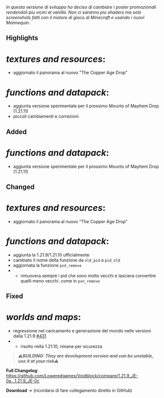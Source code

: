 _In questa versione di sviluppo ho deciso di cambiare i poster promozionali rendendoli piu vicini al vanilla. Non ci saranno piu shaders ma solo screenshots fatti con il motore di gioco di Minecraft e usando i nuovi Mannequin._

## Highlights

# _textures and resources_:

- aggiornato il panorama al nuovo "The Copper Age Drop"

# _functions and datapack_:

- aggiunta versione sperimentale per il prossimo Mounts of Mayhem Drop (1.21.11)
- piccoli cambiamenti e correzioni

## Added

# _functions and datapack_:
- aggiunta versione sperimentale per il prossimo Mounts of Mayhem Drop (1.21.11)

## Changed

# _textures and resources_:

- aggiornato il panorama al nuovo "The Copper Age Drop"

# _functions and datapack_:

- aggiunta la 1.21.9/1.21.10 ufficialmente
- cambiato il nome della funzione da ```old_pid``` a ```pid_old```
- aggiornata la funzione ```pid_remove```
- - rimuovera sempre i pid che sono molto vecchi e lasciera convertire quelli meno vecchi. come in ```pvn_remove```

## Fixed

# _worlds and maps_:

- regressione nel caricamento e generazione del mondo nelle versioni dalla 1.21.9 [#431](https://github.com/Loweredgames/Voidblock/issues/431)
- - risolto nella 1.21.10, rimane per sicurezza

> _**⚠️BUILDING: They are development version and can be unstable, use it at your risk⚠️**_

**Full Changelog**: https://github.com/Loweredgames/Voidblock/compare/1.21.9_JE-0a...1.21.9_JE-0c

**Download** -> (ricordarsi di fare collegamento diretto in GitHub)